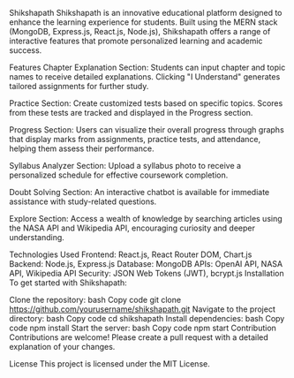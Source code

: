 Shikshapath
Shikshapath is an innovative educational platform designed to enhance the learning experience for students. Built using the MERN stack (MongoDB, Express.js, React.js, Node.js), Shikshapath offers a range of interactive features that promote personalized learning and academic success.

Features
Chapter Explanation Section: Students can input chapter and topic names to receive detailed explanations. Clicking "I Understand" generates tailored assignments for further study.

Practice Section: Create customized tests based on specific topics. Scores from these tests are tracked and displayed in the Progress section.

Progress Section: Users can visualize their overall progress through graphs that display marks from assignments, practice tests, and attendance, helping them assess their performance.

Syllabus Analyzer Section: Upload a syllabus photo to receive a personalized schedule for effective coursework completion.

Doubt Solving Section: An interactive chatbot is available for immediate assistance with study-related questions.

Explore Section: Access a wealth of knowledge by searching articles using the NASA API and Wikipedia API, encouraging curiosity and deeper understanding.

Technologies Used
Frontend: React.js, React Router DOM, Chart.js
Backend: Node.js, Express.js
Database: MongoDB
APIs: OpenAI API, NASA API, Wikipedia API
Security: JSON Web Tokens (JWT), bcrypt.js
Installation
To get started with Shikshapath:

Clone the repository:
bash
Copy code
git clone https://github.com/yourusername/shikshapath.git
Navigate to the project directory:
bash
Copy code
cd shikshapath
Install dependencies:
bash
Copy code
npm install
Start the server:
bash
Copy code
npm start
Contribution
Contributions are welcome! Please create a pull request with a detailed explanation of your changes.

License
This project is licensed under the MIT License.

